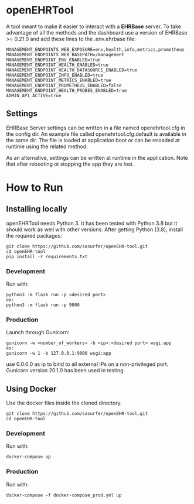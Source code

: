 # openEHRTool

A tool meant to make it easier to interact with a **EHRBase** server. To take advantage of all the methods and the dashboard use a version of EHRBase >= 0.21.0 and add these lines to the .env.ehrbase file:
```
MANAGEMENT_ENDPOINTS_WEB_EXPOSURE=env,health,info,metrics,prometheus
MANAGEMENT_ENDPOINTS_WEB_BASEPATH=/management
MANAGEMENT_ENDPOINT_ENV_ENABLED=true
MANAGEMENT_ENDPOINT_HEALTH_ENABLED=true
MANAGEMENT_ENDPOINT_HEALTH_DATASOURCE_ENABLED=true
MANAGEMENT_ENDPOINT_INFO_ENABLED=true
MANAGEMENT_ENDPOINT_METRICS_ENABLED=true
MANAGEMENT_ENDPOINT_PROMETHEUS_ENABLED=false
MANAGEMENT_ENDPOINT_HEALTH_PROBES_ENABLED=true
ADMIN_API_ACTIVE=true
```
## Settings
EHRBase Server settings can be written in a file named openehrtool.cfg in the config dir. An example file called openehrtool.cfg.default is available in the same dir. The file is loaded at application boot or can be reloaded at runtime using the related method.

As an alternative, settings can be written at runtime in the application. Note that after rebooting ot stopping the app they are lost. 

# How to Run

## Installing locally
openEHRTool needs Python 3. It has been tested with Python 3.8 but it should work as well with other versions.
After getting Python (3.8), install the required packages:
```
git clone https://github.com/sasurfer/openEHR-tool.git
cd openEHR-tool
pip install -r requirements.txt
```
### Development
Run with:
```
python3 -m flask run -p <desired port>
ex:
python3 -m flask run -p 9000
```
### Production
Launch through Gunicorn:
```
gunicorn -w <number_of_workers> -b <ip>:<desired port> wsgi:app
ex:
gunicorn -w 1 -b 127.0.0.1:9000 wsgi:app
```
use 0.0.0.0 as ip to bind to all external IPs on a non-privileged port.  Gunicorn version 20.1.0 has been used in testing.
## Using Docker
Use the docker files inside the cloned directory.
```
git clone https://github.com/sasurfer/openEHR-tool.git  
cd openEHR-tool
```
### Development
Run with:
```
docker-compose up
```
### Production
Run with:
```
docker-compose -f docker-compose_prod.yml up
```
